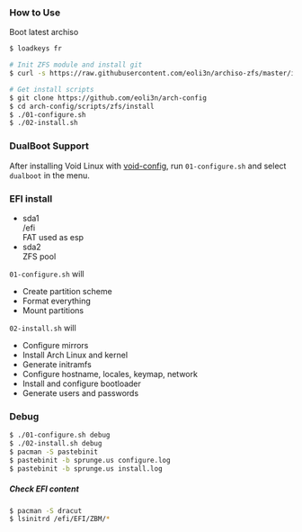 ### How to Use

Boot latest archiso

```bash
$ loadkeys fr

# Init ZFS module and install git
$ curl -s https://raw.githubusercontent.com/eoli3n/archiso-zfs/master/init | bash

# Get install scripts
$ git clone https://github.com/eoli3n/arch-config
$ cd arch-config/scripts/zfs/install
$ ./01-configure.sh
$ ./02-install.sh
```

### DualBoot Support

After installing Void Linux with [void-config](https://github.com/eoli3n/void-config/tree/master/scripts/install), run ``01-configure.sh`` and select ``dualboot`` in the menu.

### EFI install

- sda1  
  /efi  
  FAT used as esp
- sda2  
  ZFS pool

``01-configure.sh`` will 
- Create partition scheme
- Format everything
- Mount partitions

``02-install.sh`` will
- Configure mirrors
- Install Arch Linux and kernel
- Generate initramfs
- Configure hostname, locales, keymap, network
- Install and configure bootloader
- Generate users and passwords

### Debug

```bash
$ ./01-configure.sh debug
$ ./02-install.sh debug
$ pacman -S pastebinit
$ pastebinit -b sprunge.us configure.log
$ pastebinit -b sprunge.us install.log
```

##### Check EFI content
```bash
$ pacman -S dracut
$ lsinitrd /efi/EFI/ZBM/*
```
